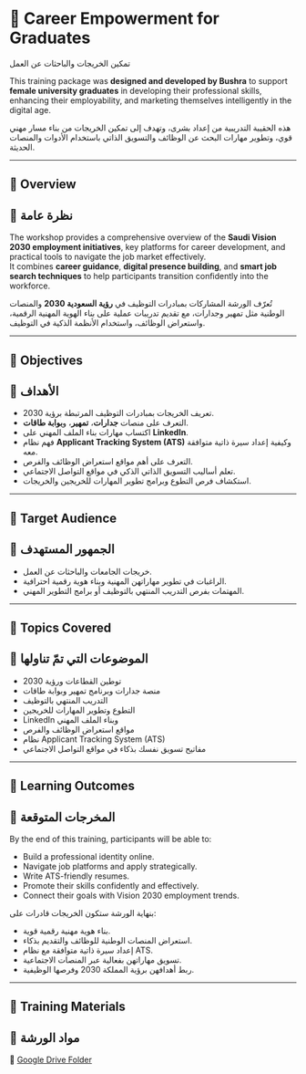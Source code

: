 # 🎯 Career Empowerment for Graduates
تمكين الخريجات والباحثات عن العمل

This training package was **designed and developed by Bushra** to support **female university graduates** in developing their professional skills, enhancing their employability, and marketing themselves intelligently in the digital age.

هذه الحقيبة التدريبية من إعداد بشرى، وتهدف إلى تمكين الخريجات من بناء مسار مهني قوي، وتطوير مهارات البحث عن الوظائف والتسويق الذاتي باستخدام الأدوات والمنصات الحديثة.

---

## 🧾 Overview  
## 🧾 نظرة عامة  
The workshop provides a comprehensive overview of the **Saudi Vision 2030 employment initiatives**, key platforms for career development, and practical tools to navigate the job market effectively.  
It combines **career guidance**, **digital presence building**, and **smart job search techniques** to help participants transition confidently into the workforce.

تُعرّف الورشة المشاركات بمبادرات التوظيف في **رؤية السعودية 2030** والمنصات الوطنية مثل تمهير وجدارات، مع تقديم تدريبات عملية على بناء الهوية المهنية الرقمية، واستعراض الوظائف، واستخدام الأنظمة الذكية في التوظيف.

---

## 🎯 Objectives  
## 🎯 الأهداف  
- تعريف الخريجات بمبادرات التوظيف المرتبطة برؤية 2030.  
- التعرف على منصات **جدارات**، **تمهير**، و**بوابة طاقات**.  
- اكتساب مهارات بناء الملف المهني على **LinkedIn**.  
- فهم نظام **Applicant Tracking System (ATS)** وكيفية إعداد سيرة ذاتية متوافقة معه.  
- التعرف على أهم مواقع استعراض الوظائف والفرص.  
- تعلم أساليب التسويق الذاتي الذكي في مواقع التواصل الاجتماعي.  
- استكشاف فرص التطوع وبرامج تطوير المهارات للخريجين والخريجات.

---

## 👥 Target Audience  
## 👥 الجمهور المستهدف  
- خريجات الجامعات والباحثات عن العمل.  
- الراغبات في تطوير مهاراتهن المهنية وبناء هوية رقمية احترافية.  
- المهتمات بفرص التدريب المنتهي بالتوظيف أو برامج التطوير المهني.

---

## 🧰 Topics Covered  
## 🧰 الموضوعات التي تمّ تناولها  
- توطين القطاعات ورؤية 2030  
- منصة جدارات وبرنامج تمهير وبوابة طاقات  
- التدريب المنتهي بالتوظيف  
- التطوع وتطوير المهارات للخريجين  
- LinkedIn وبناء الملف المهني  
- مواقع استعراض الوظائف والفرص  
- نظام Applicant Tracking System (ATS)  
- مفاتيح تسويق نفسك بذكاء في مواقع التواصل الاجتماعي  

---

## 🧠 Learning Outcomes  
## 🧠 المخرجات المتوقعة  
By the end of this training, participants will be able to:  
- Build a professional identity online.  
- Navigate job platforms and apply strategically.  
- Write ATS-friendly resumes.  
- Promote their skills confidently and effectively.  
- Connect their goals with Vision 2030 employment trends.

بنهاية الورشة ستكون الخريجات قادرات على:  
- بناء هوية مهنية رقمية قوية.  
- استعراض المنصات الوطنية للوظائف والتقديم بذكاء.  
- إعداد سيرة ذاتية متوافقة مع نظام ATS.  
- تسويق مهاراتهن بفعالية عبر المنصات الاجتماعية.  
- ربط أهدافهن برؤية المملكة 2030 وفرصها الوظيفية.

---

## 📂 Training Materials  
## 📂 مواد الورشة  
🔗 [Google Drive Folder](https://drive.google.com/drive/folders/13-Q9olAYL649ZLxrevABcitB4tahNhOb?usp=sharing)

